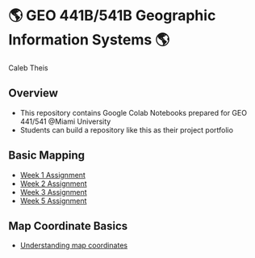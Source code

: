 # :earth_americas: GEO 441B/541B Geographic Information Systems :earth_americas:

Caleb Theis

## Overview
- This repository contains Google Colab Notebooks prepared for GEO 441/541 @Miami University
- Students can build a repository like this as their project portfolio

## Basic Mapping

- [Week 1 Assignment](https://github.com/theiscb/GEO441-gis-portfolio/blob/main/basic-mapping/CT_final_01_assignment_template.ipynb)
- [Week 2 Assignment](https://github.com/theiscb/GEO441-gis-portfolio/blob/main/basic-mapping/CT_final_02_assignment_template.ipynb)
- [Week 3 Assignment](https://github.com/theiscb/GEO441-gis-portfolio/blob/main/basic-mapping/CT_final_03_assignment_template.ipynb)
- [Week 5 Assignment](https://github.com/theiscb/GEO441-gis-portfolio/blob/main/basic-mapping/CT_final_05_assignment_template.ipynb)

## Map Coordinate Basics

- [Understanding map coordinates](https://github.com/jiashenyue/geo441-541/blob/main/map-coordinates-basics/understanding-coordinates.ipynb)
